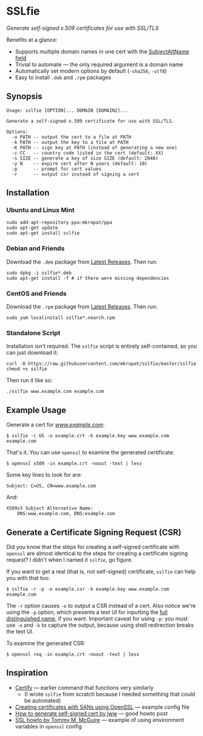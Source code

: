# SSLfie

*Generate self-signed x.509 certificates for use with SSL/TLS*

Benefits at a glance:

- Supports multiple domain names in one cert with the [SubjectAltName field](https://en.wikipedia.org/wiki/SubjectAltName)
- Trivial to automate — the only required argument is a domain name
- Automatically set modern options by default (`-sha256`, `-utf8`)
- Easy to install `.deb` and `.rpm` packages

## Synopsis

    Usage: sslfie [OPTION]... DOMAIN [DOMAIN2]...

    Generate a self-signed x.509 certificate for use with SSL/TLS.

    Options:
      -o PATH -- output the cert to a file at PATH
      -k PATH -- output the key to a file at PATH
      -K PATH -- sign key at PATH (instead of generating a new one)
      -c CC   -- country code listed in the cert (default: XX)
      -s SIZE -- generate a key of size SIZE (default: 2048)
      -y N    -- expire cert after N years (default: 10)
      -p      -- prompt for cert values
      -r      -- output csr instead of signing a cert

## Installation

### Ubuntu and Linux Mint

    sudo add-apt-repository ppa:mkropat/ppa
    sudo apt-get update
    sudo apt-get install sslfie

### Debian and Friends

Download the `.deb` package from [Latest Releases](https://github.com/mkropat/sslfie/releases/latest).  Then run:

    sudo dpkg -i sslfie*.deb
    sudo apt-get install -f	# if there were missing dependencies

### CentOS and Friends

Download the `.rpm` package from [Latest Releases](https://github.com/mkropat/sslfie/releases/latest).  Then run:

    sudo yum localinstall sslfie*.noarch.rpm

### Standalone Script

Installation isn't required.  The `sslfie` script is entirely self-contained,
so you can just download it:

    curl -O https://raw.githubusercontent.com/mkropat/sslfie/master/sslfie
    chmod +x sslfie

Then run it like so:

    ./sslfie www.example.com example.com

## Example Usage

Generate a cert for *www.example.com*:

    $ sslfie -c US -o example.crt -k example.key www.example.com example.com

That's it.  You can use `openssl` to examine the generated certificate:

    $ openssl x509 -in example.crt -noout -text | less

Some key lines to look for are:

    Subject: C=US, CN=www.example.com

And:

    X509v3 Subject Alternative Name:
        DNS:www.example.com, DNS:example.com

## Generate a Certificate Signing Request (CSR)

Did you know that the steps for creating a self-signed certificate with
`openssl` are almost identical to the steps for creating a certificate signing
request?  I didn't when I named it `sslfie`, go figure.

If you want to get a real (that is, not self-signed) certificate, `sslfie` can
help you with that too:

    $ sslfie -r -p -o example.csr -k example.key www.example.com example.com

The `-r` option causes `-o` to output a CSR instead of a cert.  Also notice
we're using the `-p` option, which presents a text UI for inputting the [full
distinguished
name](https://en.wikipedia.org/wiki/Lightweight_Directory_Access_Protocol#Directory_structure),
if you want.  Important caveat for using `-p`: you must use `-o` and `-k` to
capture the output, because using shell redirection breaks the text UI.

To examine the generated CSR:

    $ openssl req -in example.crt -noout -text | less

## Inspiration

- [Certify](https://github.com/rtts/certify) — earlier command that functions very similarly
  - (I wrote `sslfie` from scratch because I needed something that could be automated)
- [Creating certificates with SANs using OpenSSL](http://andyarismendi.blogspot.com/2011/09/creating-certificates-with-sans-using.html) — example config file
- [How to generate self-signed cert by jww](http://stackoverflow.com/a/21494483) — good howto post
- [SSL howto by Tommy M. McGuire](http://www.crsr.net/Notes/SSL.html) — example of using environment variables in `openssl` config
